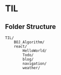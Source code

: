 # TIL

## Folder Structure

```
TIL/
	BOJ_Algorithm/
	react/
		HelloWorld/
		Todo/
		blog/
		navigation/
		weather/
```


